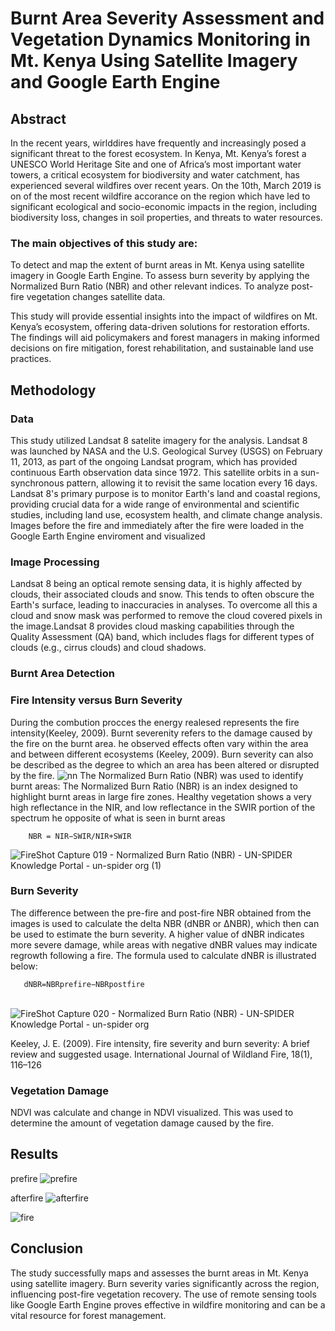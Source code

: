 # Burnt Area Severity Assessment and Vegetation Dynamics Monitoring in Mt. Kenya Using Satellite Imagery and Google Earth Engine
## Abstract
In the recent years, wirlddires have frequently and increasingly posed a significant threat to the forest ecosystem. In Kenya, Mt. Kenya’s forest a UNESCO World Heritage Site and one of Africa’s most important water towers, a critical ecosystem for biodiversity and water catchment, has experienced several wildfires over recent years. On the 10th, March 2019 is on of the most recent wildfire accorance on the region which have led to significant ecological and socio-economic impacts in the region, including biodiversity loss, changes in soil properties, and threats to water resources. 

### The main objectives of this study are:

To detect and map the extent of burnt areas in Mt. Kenya using satellite imagery in Google Earth Engine.
To assess burn severity by applying the Normalized Burn Ratio (NBR) and other relevant indices.
To analyze post-fire vegetation changes satellite data.

This study will provide essential insights into the impact of wildfires on Mt. Kenya’s ecosystem, offering data-driven solutions for restoration efforts. The findings will aid policymakers and forest managers in making informed decisions on fire mitigation, forest rehabilitation, and sustainable land use practices.

## Methodology
### Data
This study utilized Landsat 8 satelite imagery for the analysis. Landsat 8 was launched by NASA and the U.S. Geological Survey (USGS) on February 11, 2013, as part of the ongoing Landsat program, which has provided continuous Earth observation data since 1972. This satellite orbits in a sun-synchronous pattern, allowing it to revisit the same location every 16 days. Landsat 8's primary purpose is to monitor Earth's land and coastal regions, providing crucial data for a wide range of environmental and scientific studies, including land use, ecosystem health, and climate change analysis.
Images before the fire and immediately after the fire were loaded in the Google Earth Engine enviroment and visualized

### Image Processing
Landsat 8 being an optical remote sensing data, it is highly affected by clouds, their associated clouds and snow. This tends to often obscure the Earth's surface, leading to inaccuracies in analyses. To overcome all this a cloud and snow mask was performed to remove the cloud covered pixels in the image.Landsat 8 provides cloud masking capabilities through the Quality Assessment (QA) band, which includes flags for different types of clouds (e.g., cirrus clouds) and cloud shadows.
### Burnt Area Detection
### Fire Intensity versus Burn Severity
During the combution procces the energy realesed represents the fire intensity(Keeley, 2009). Burnt severenity refers to the damage caused by the fire on the burnt area. he observed effects often vary within the area and between different ecosystems (Keeley, 2009).  Burn severity can also be described as the degree to which an area has been altered or disrupted by the fire.
![nn](https://github.com/user-attachments/assets/387cc204-3d71-49d2-a8cb-9cd1e960c955)
The Normalized Burn Ratio (NBR) was used to identify burnt areas:
The Normalized Burn Ratio (NBR) is an index designed to highlight burnt areas in large fire zones.  Healthy vegetation shows a very high reflectance in the NIR, and low reflectance in the SWIR portion of the spectrum he opposite of what is seen in burnt areas
       
        NBR = NIR−SWIR/NIR+SWIR
![FireShot Capture 019 - Normalized Burn Ratio (NBR) - UN-SPIDER Knowledge Portal - un-spider org (1)](https://github.com/user-attachments/assets/003ddb0b-7eff-4ed5-af19-216125c5f112)

### Burn Severity
The difference between the pre-fire and post-fire NBR obtained from the images is used to calculate the delta NBR (dNBR or ∆NBR), which then can be used to estimate the burn severity. A higher value of dNBR indicates more severe damage, while areas with negative dNBR values may indicate regrowth following a fire. The formula used to calculate dNBR is illustrated below:
      
       dNBR=NBRprefire−NBRpostfire
​
![FireShot Capture 020 - Normalized Burn Ratio (NBR) - UN-SPIDER Knowledge Portal - un-spider org](https://github.com/user-attachments/assets/c234d95b-1745-4d64-a6f4-749251f55f28)

Keeley, J. E. (2009). Fire intensity, fire severity and burn severity: A brief review and suggested usage. International Journal of Wildland Fire, 18(1), 116–126
 ### Vegetation Damage
 NDVI was calculate and change in NDVI visualized. This was used to determine the amount of vegetation damage caused by the fire.
## Results
prefire
![prefire](https://github.com/user-attachments/assets/8792df38-0f33-4ac8-af4e-6b204f5dba36) 

afterfire
![afterfire](https://github.com/user-attachments/assets/6dab175e-fdb7-4f6f-91e3-0855d9aa3222)


![fire](https://github.com/user-attachments/assets/3de53947-054a-45a4-9b3d-883d86585135)
## Conclusion
The study successfully maps and assesses the burnt areas in Mt. Kenya using satellite imagery. Burn severity varies significantly across the region, influencing post-fire vegetation recovery. The use of remote sensing tools like Google Earth Engine proves effective in wildfire monitoring and can be a vital resource for forest management.
​
